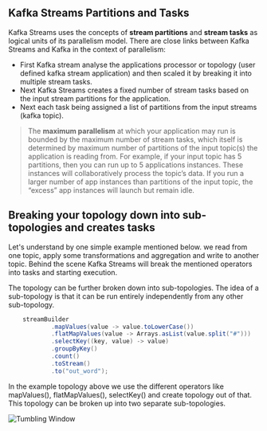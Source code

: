 ## Kafka Streams Partitions and Tasks
Kafka Streams uses the concepts of  **stream partitions**  and  **stream tasks**  as logical units of its parallelism model. There are close links between Kafka Streams and Kafka in the context of parallelism:

 - First Kafka stream analyse the applications processor or topology (user defined kafka stream application) and then scaled it by breaking it into multiple stream tasks.
 - Next Kafka Streams creates a fixed number of stream tasks based on the input stream partitions for the application.
 - Next each task being assigned a list of partitions from the input streams (kafka topic).
 

> The **maximum parallelism** at which your application may run is bounded by the maximum number of stream tasks, which itself is determined by maximum number of partitions of the input topic(s) the application is reading from. For example, if your input topic has 5 partitions, then you can run up to 5 applications instances. These instances will collaboratively process the topic’s data. If you run a larger number of app instances than partitions of the input topic, the “excess” app instances will launch but remain idle.

##  Breaking your topology down into sub-topologies and creates tasks
Let's understand by one simple example mentioned below. we read from one topic, apply some transformations and aggregation and write to another topic. Behind the scene Kafka Streams will break the mentioned operators into tasks and starting execution.

The topology can be further broken down into sub-topologies. The idea of a sub-topology is that it can be run entirely independently from any other sub-topology.

```scala
    streamBuilder
            .mapValues(value -> value.toLowerCase())
            .flatMapValues(value -> Arrays.asList(value.split("#")))
            .selectKey((key, value) -> value)
            .groupByKey()
            .count()
            .toStream()
            .to("out_word");
```
In the example topology above we use the different operators like mapValues(), flatMapValues(), selectKey() and create topology out of that. This topology can be broken up into two separate sub-topologies.

![Tumbling Window](https://github.com/gurditsingh/blog/blob/gh-pages/_screenshots/TumblingWindows.jpg?raw=true)
<!--stackedit_data:
eyJoaXN0b3J5IjpbNzE1NDM0MjcwLDEzMDEzMjI0NDIsLTE2OT
I3Njc3MCwtODUyODYxNzQ3LDEzMjI2MjEzMzAsMTM2MDQzNDI1
LDEwMTU4MTM1MzQsMjA1NjcwNjEwNSwxOTY2ODEzNTc4LC02MD
kwNzQyNTgsNzk3ODg4NTE1LDkzOTQ5MTU5MywtNjI5NjA4MjE1
LDE3MTM3MTQwNDQsMTY3MTAwMTM0MiwxMzE5OTMyNTA1LDExOT
YyODMzMTYsMTY3ODU4NTE5NSwtNTAxMDEzMjYxLDIwMzY3NzI0
NDNdfQ==
-->
